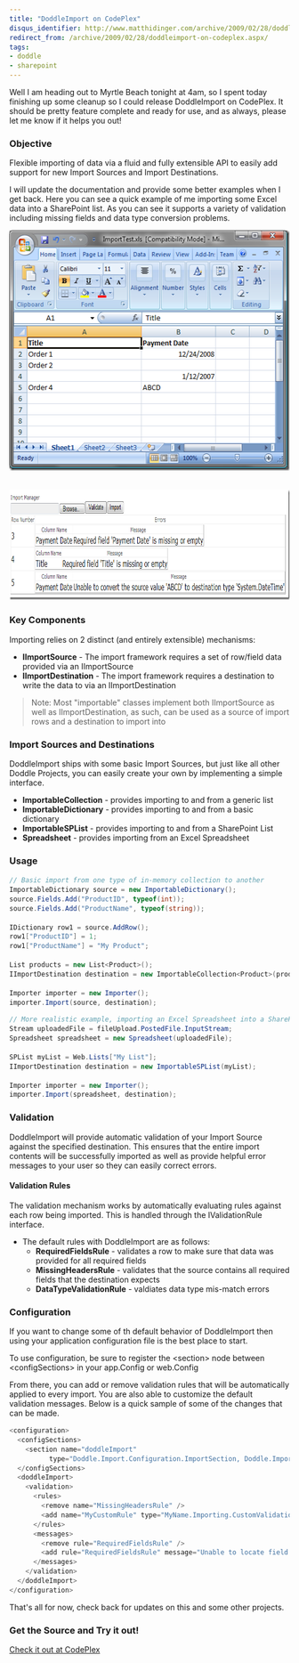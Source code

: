 ```yaml
---
title: "DoddleImport on CodePlex"
disqus_identifier: http://www.matthidinger.com/archive/2009/02/28/doddleimport-on-codeplex.aspx
redirect_from: /archive/2009/02/28/doddleimport-on-codeplex.aspx/
tags: 
- doddle
- sharepoint
---
```

Well I am heading out to Myrtle Beach tonight at 4am, so I spent today finishing up some cleanup so I could release DoddleImport on CodePlex. It should be pretty feature complete and ready for use, and as always, please let me know if it helps you out!

### Objective

Flexible importing of data via a fluid and fully extensible API to easily add support for new Import Sources and Import Destinations.

I will update the documentation and provide some better examples when I get back. Here you can see a quick example of me importing some Excel data into a SharePoint list. As you can see it supports a variety of validation including missing fields and data type conversion problems.

[<img src="/images/subtext-content/DoddleImportonCodePlex_14E69/image_thumb.png" title="image" alt="image" width="532" height="432" />](/images/subtext-content/DoddleImportonCodePlex_14E69/image.png) 

[<img src="/images/subtext-content/DoddleImportonCodePlex_14E69/image_thumb_3.png" title="image" alt="image" width="891" height="198" />](/images/subtext-content/DoddleImportonCodePlex_14E69/image_3.png)

### Key Components

Importing relies on 2 distinct (and entirely extensible) mechanisms:

-   **IImportSource** - The import framework requires a set of row/field data provided via an IImportSource
-   **IImportDestination** - The import framework requires a destination to write the data to via an IImportDestination

> Note: Most "importable" classes implement both IImportSource as well as IImportDestination, as such, can be used as a source of import rows and a destination to import into

### Import Sources and Destinations

DoddleImport ships with some basic Import Sources, but just like all other Doddle Projects, you can easily create your own by implementing a simple interface.

-   **ImportableCollection** - provides importing to and from a generic list
-   **ImportableDictionary** - provides importing to and from a basic dictionary
-   **ImportableSPList** - provides importing to and from a SharePoint List
-   **Spreadsheet** - provides importing from an Excel Spreadsheet

### Usage

```csharp
// Basic import from one type of in-memory collection to another
ImportableDictionary source = new ImportableDictionary();
source.Fields.Add("ProductID", typeof(int));
source.Fields.Add("ProductName", typeof(string));

IDictionary row1 = source.AddRow();
row1["ProductID"] = 1;
row1["ProductName"] = "My Product";

List products = new List<Product>();
IImportDestination destination = new ImportableCollection<Product>(products);

Importer importer = new Importer();
importer.Import(source, destination);
```

```csharp
// More realistic example, importing an Excel Spreadsheet into a SharePoint list
Stream uploadedFile = fileUpload.PostedFile.InputStream;
Spreadsheet spreadsheet = new Spreadsheet(uploadedFile);

SPList myList = Web.Lists["My List"];
IImportDestination destination = new ImportableSPList(myList);

Importer importer = new Importer();
importer.Import(spreadsheet, destination);
```

### Validation

DoddleImport will provide automatic validation of your Import Source against the specified destination. This ensures that the entire import contents will be successfully imported as well as provide helpful error messages to your user so they can easily correct errors.

#### Validation Rules

The validation mechanism works by automatically evaluating rules against each row being imported. This is handled through the IValidationRule interface.

-   The default rules with DoddleImport are as follows:
    -   **RequiredFieldsRule** - validates a row to make sure that data was provided for all required fields
    -   **MissingHeadersRule** - validates that the source contains all required fields that the destination expects
    -   **DataTypeValidationRule** - valdiates data type mis-match errors

### Configuration

If you want to change some of th default behavior of DoddleImport then using your application configuration file is the best place to start.

To use configuration, be sure to register the &lt;section&gt; node between &lt;configSections&gt; in your app.Config or web.Config

From there, you can add or remove validation rules that will be automatically applied to every import. You are also able to customize the default validation messages. Below is a quick sample of some of the changes that can be made.

```csharp
<configuration>
  <configSections>
    <section name="doddleImport" 
          type="Doddle.Import.Configuration.ImportSection, Doddle.Import, Version=1.0.0.0, Culture=neutral, PublicKeyToken=6f5f0fd458d019c9" />
  </configSections>
  <doddleImport>
    <validation>
      <rules>
        <remove name="MissingHeadersRule" />
        <add name="MyCustomRule" type="MyName.Importing.CustomValidationRule, MyName.Importing" />
      </rules>
      <messages>
        <remove rule="RequiredFieldsRule" />
        <add rule="RequiredFieldsRule" message="Unable to locate field '{0}'"/>
      </messages>
    </validation>
  </doddleImport>
</configuration>
```

That's all for now, check back for updates on this and some other projects.

### Get the Source and Try it out!

[Check it out at CodePlex](http://codeplex.com/doddleimport)



